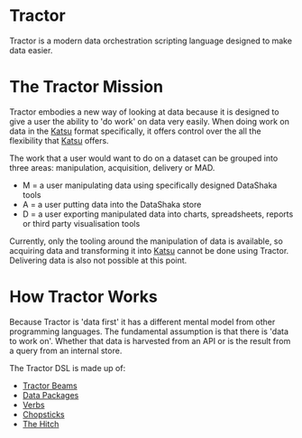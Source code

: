 # Tractor

Tractor is a modern data orchestration scripting language designed to make data easier.

# The Tractor Mission

Tractor embodies a new way of looking at data because it is designed to give a user the ability to 'do work' on data very easily. When doing work on data in the [Katsu](../katsu.md) format specifically, it offers control over the all the flexibility that [Katsu](../katsu.md) offers.

The work that a user would want to do on a dataset can be grouped into three areas: manipulation, acquisition, delivery or MAD.

- M = a user manipulating data using specifically designed DataShaka tools
- A = a user putting data into the DataShaka store
- D = a user exporting manipulated data into charts, spreadsheets, reports or third party visualisation tools

Currently, only the tooling around the manipulation of data is available, so acquiring data and transforming it into [Katsu](../glossary.md#katsu) cannot be done using Tractor. Delivering data is also not possible at this point.

# How Tractor Works

Because Tractor is 'data first' it has a different mental model from other programming languages. The fundamental assumption is that there is 'data to work on'. Whether that data is harvested from an API or is the result from a query from an internal store.

The Tractor DSL is made up of: 
- [Tractor Beams](tractorbeams.md)
- [Data Packages](datapackages.md)
- [Verbs](verbs/readme.md)
- [Chopsticks](chopsticks.md)
- [The Hitch](hitch.md)
